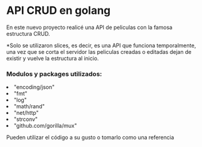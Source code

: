 <h1>API CRUD en golang</h1>
<p>En este nuevo proyecto realicé una API de peliculas con la famosa estructura CRUD.</p>
<p>*Solo se utilizaron slices, es decir, es una API que funciona temporalmente, una vez que se corta el servidor las peliculas creadas o editadas dejan de existir y vuelve la estructura al inicio. </p>
<h3>Modulos y packages utilizados:</h3>
<li>"encoding/json"</li>
<li>"fmt"</li>
<li>"log"</li>
<li>"math/rand"</li>
<li>"net/http"</li>
<li>"strconv"</li>
<li>"github.com/gorilla/mux"</li>
<p>Pueden utilizar el código a su gusto o tomarlo como una referencia</p>
